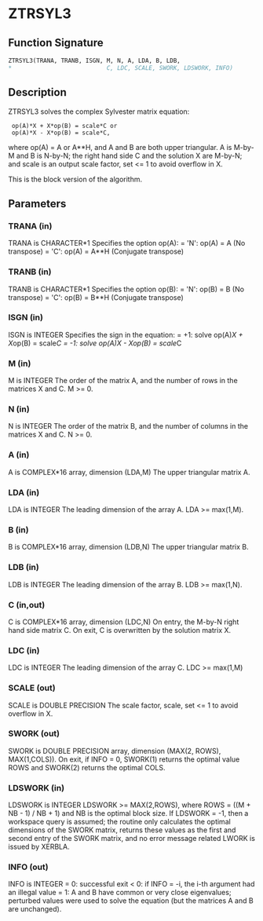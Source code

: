 # ZTRSYL3

## Function Signature

```fortran
ZTRSYL3(TRANA, TRANB, ISGN, M, N, A, LDA, B, LDB,
*                           C, LDC, SCALE, SWORK, LDSWORK, INFO)
```

## Description


  ZTRSYL3 solves the complex Sylvester matrix equation:

     op(A)*X + X*op(B) = scale*C or
     op(A)*X - X*op(B) = scale*C,

  where op(A) = A or A**H, and  A and B are both upper triangular. A is
  M-by-M and B is N-by-N; the right hand side C and the solution X are
  M-by-N; and scale is an output scale factor, set <= 1 to avoid
  overflow in X.

  This is the block version of the algorithm.

## Parameters

### TRANA (in)

TRANA is CHARACTER*1 Specifies the option op(A): = 'N': op(A) = A (No transpose) = 'C': op(A) = A**H (Conjugate transpose)

### TRANB (in)

TRANB is CHARACTER*1 Specifies the option op(B): = 'N': op(B) = B (No transpose) = 'C': op(B) = B**H (Conjugate transpose)

### ISGN (in)

ISGN is INTEGER Specifies the sign in the equation: = +1: solve op(A)*X + X*op(B) = scale*C = -1: solve op(A)*X - X*op(B) = scale*C

### M (in)

M is INTEGER The order of the matrix A, and the number of rows in the matrices X and C. M >= 0.

### N (in)

N is INTEGER The order of the matrix B, and the number of columns in the matrices X and C. N >= 0.

### A (in)

A is COMPLEX*16 array, dimension (LDA,M) The upper triangular matrix A.

### LDA (in)

LDA is INTEGER The leading dimension of the array A. LDA >= max(1,M).

### B (in)

B is COMPLEX*16 array, dimension (LDB,N) The upper triangular matrix B.

### LDB (in)

LDB is INTEGER The leading dimension of the array B. LDB >= max(1,N).

### C (in,out)

C is COMPLEX*16 array, dimension (LDC,N) On entry, the M-by-N right hand side matrix C. On exit, C is overwritten by the solution matrix X.

### LDC (in)

LDC is INTEGER The leading dimension of the array C. LDC >= max(1,M)

### SCALE (out)

SCALE is DOUBLE PRECISION The scale factor, scale, set <= 1 to avoid overflow in X.

### SWORK (out)

SWORK is DOUBLE PRECISION array, dimension (MAX(2, ROWS), MAX(1,COLS)). On exit, if INFO = 0, SWORK(1) returns the optimal value ROWS and SWORK(2) returns the optimal COLS.

### LDSWORK (in)

LDSWORK is INTEGER LDSWORK >= MAX(2,ROWS), where ROWS = ((M + NB - 1) / NB + 1) and NB is the optimal block size. If LDSWORK = -1, then a workspace query is assumed; the routine only calculates the optimal dimensions of the SWORK matrix, returns these values as the first and second entry of the SWORK matrix, and no error message related LWORK is issued by XERBLA.

### INFO (out)

INFO is INTEGER = 0: successful exit < 0: if INFO = -i, the i-th argument had an illegal value = 1: A and B have common or very close eigenvalues; perturbed values were used to solve the equation (but the matrices A and B are unchanged).

